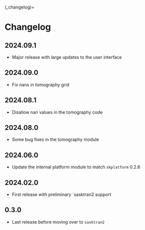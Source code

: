 (_changelog)=
# Changelog

## 2024.09.1
- Major release with large updates to the user interface

## 2024.09.0
- Fix nans in tomography grid

## 2024.08.1
- Disallow nan values in the tomography code

## 2024.08.0
- Some bug fixes in the tomography module

## 2024.06.0
- Update the internal platform module to match `skplatform` 0.2.6

## 2024.02.0
- First release with preliminary `sasktran2 support


## 0.3.0
- Last release before moving over to `sasktran2`
